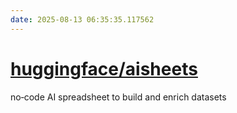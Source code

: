 ```yaml
---
date: 2025-08-13 06:35:35.117562
---
```


# [huggingface/aisheets](https://github.com/huggingface/aisheets)

no‑code AI spreadsheet to build and enrich datasets